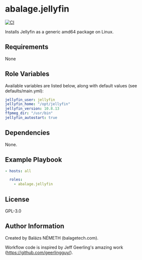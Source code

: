 abalage.jellyfin
================

[![CI](https://github.com/abalage/ansible-role-jellyfin/workflows/CI/badge.svg)](https://github.com/abalage/ansible-role-jellyfin/actions?query=workflow%3ACI)

Installs Jellyfin as a generic amd64 package on Linux.

Requirements
------------

None

Role Variables
--------------
Available variables are listed below, along with default values (see defaults/main.yml):

```yaml
jellyfin_user: jellyfin
jellyfin_home: "/opt/jellyfin"
jellyfin_version: 10.8.13
ffpmeg_dir: "/usr/bin"
jellyfin_autostart: true
```

Dependencies
------------

None.

Example Playbook
----------------

```yaml
- hosts: all

  roles:
    - abalage.jellyfin
```

License
-------

GPL-3.0

Author Information
------------------

Created by Balázs NÉMETH (balagetech.com).

Workflow code is inspired by Jeff Geerling's amazing work (https://github.com/geerlingguy/).
